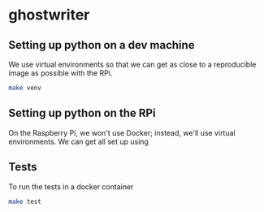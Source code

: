 # ghostwriter

## Setting up python on a dev machine

We use virtual environments so that we can get as close to a reproducible
image as possible with the RPi. 

```bash
make venv
```

## Setting up python on the RPi

On the Raspberry Pi, we won't use Docker; instead, we'll use
virtual environments. We can get all set up using 

## Tests

To run the tests in a docker container 

```bash
make test
```


